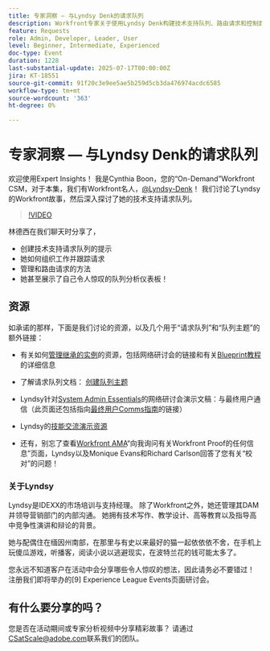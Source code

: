 ```yaml
---
title: 专家洞察 — 与Lyndsy Denk的请求队列
description: Workfront专家关于使用Lyndsy Denk构建技术支持队列、路由请求和控制面板见解的提示。
feature: Requests
role: Admin, Developer, Leader, User
level: Beginner, Intermediate, Experienced
doc-type: Event
duration: 1228
last-substantial-update: 2025-07-17T00:00:00Z
jira: KT-18551
source-git-commit: 91f20c3e9ee5ae5b259d5cb3da476974acdc6585
workflow-type: tm+mt
source-wordcount: '363'
ht-degree: 0%

---
```



# 专家洞察 — 与Lyndsy Denk的请求队列

欢迎使用Expert Insights！  我是Cynthia Boon，您的“On-Demand”Workfront CSM，对于本集，我们有Workfront名人，[@Lyndsy-Denk](https://experienceleaguecommunities.adobe.com/t5/user/viewprofilepage/user-id/17573167)！ 我们讨论了Lyndsy的Workfront故事，然后深入探讨了她的技术支持请求队列。

>[!VIDEO](https://video.tv.adobe.com/v/3465272/?learn=on&enablevpops)

林德西在我们聊天时分享了，

* 创建技术支持请求队列的提示
* 她如何组织工作并跟踪请求
* 管理和路由请求的方法
* 她甚至展示了自己令人惊叹的队列分析仪表板！

## 资源

如承诺的那样，下面是我们讨论的资源，以及几个用于“请求队列”和“队列主题”的额外链接：

* 有关如何[管理继承的实例](https://experienceleague.adobe.com/en/docs/workfront-learn/tutorials-workfront/administration-and-setup/system-perfomance-and-maintenance/take-charge-of-an-existing-workfront-instance)的资源，包括网络研讨会的链接和有关[Blueprint教程](https://experienceleague.adobe.com/zh-hans/docs/workfront-learn/tutorials-workfront/manage-work/request-queues/understand-request-queues)的详细信息

* 了解请求队列文档： [创建队列主题](https://experienceleague.adobe.com/en/docs/workfront/using/manage-work/requests/create-and-manage-request-queues/create-queue-topics)

* Lyndsy针对[System Admin Essentials](https://experienceleaguecommunities.adobe.com/t5/workfront-discussions/webinar-system-admin-essentials-communicating-with-end-users/td-p/606096)的网络研讨会演示文稿：与最终用户通信（此页面还包括指向[最终用户Comms指南](https://experienceleaguecommunities.adobe.com/t5/workfront-blogs/introducing-the-end-user-communications-cookbook/ba-p/607439)的链接）

* Lyndsy的[技能交流演示资源](https://experienceleaguecommunities.adobe.com/t5/workfront-discussions/event-follow-up-november-2024-skill-exchange-workfront-process/m-p/726841#M3642)

* 还有，别忘了查看[Workfront AMA](https://experienceleaguecommunities.adobe.com/t5/workfront-events/workfront-ama-ask-me-anything-about-workfront-proof/ev-p/748798)“向我询问有关Workfront Proof的任何信息”页面，Lyndsy以及Monique Evans和Richard Carlson回答了您有关“校对”的问题！

### 关于Lyndsy

Lyndsy是IDEXX的市场培训与支持经理。 除了Workfront之外，她还管理其DAM并领导营销部门的内部沟通。 她拥有技术写作、教学设计、高等教育以及指导高中竞争性演讲和辩论的背景。

她与配偶住在缅因州南部，在那里与有史以来最好的猫一起依依依不舍，在手机上玩傻瓜游戏，听播客，阅读小说以逃避现实，在波特兰花的钱可能太多了。

您永远不知道客户在活动中会分享哪些令人惊叹的想法，因此请务必不要错过！  注册我们即将举办的[9] Experience League Events页面研讨会。

## 有什么要分享的吗？

您是否在活动期间或专家分析视频中分享精彩故事？ 请通过[CSatScale@adobe.com](mailto:CSatScale@adobe.com)联系我们的团队。


